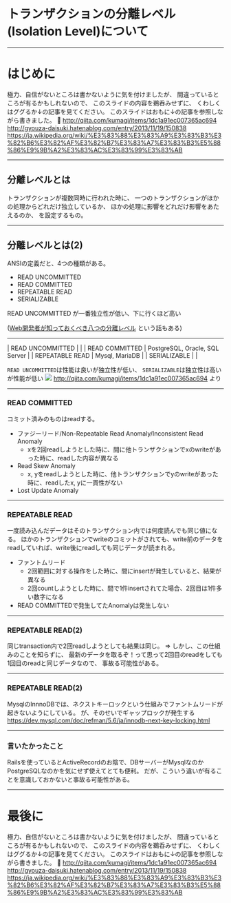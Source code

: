 # トランザクションの分離レベル(Isolation Level)について

---

# はじめに


極力、自信がないところは書かないように気を付けましたが、
間違っているところが有るかもしれないので、
このスライドの内容を鵜呑みせずに、
くわしくはググるか↓の記事を見てください。
このスライドはおもに↓の記事を参照しながら書きました。 :bow:
http://qiita.com/kumagi/items/1dc1a91ec007365ac694
http://gyouza-daisuki.hatenablog.com/entry/2013/11/19/150838
https://ja.wikipedia.org/wiki/%E3%83%88%E3%83%A9%E3%83%B3%E3%82%B6%E3%82%AF%E3%82%B7%E3%83%A7%E3%83%B3%E5%88%86%E9%9B%A2%E3%83%AC%E3%83%99%E3%83%AB

---

## 分離レベルとは

トランザクションが複数同時に行われた時に、
一つのトランザクションがほかの処理からどれだけ独立しているか、
ほかの処理に影響をどれだけ影響をあたえるのか、
を設定するもの。

---

## 分離レベルとは(2)

ANSIの定義だと、4つの種類がある。

- READ UNCOMMITTED
- READ COMMITTED
- REPEATABLE READ
- SERIALIZABLE

READ UNCOMMITTED が一番独立性が低い、下に行くほど高い

([Web開発者が知っておくべき八つの分離レベル](https://www.infoq.com/jp/articles/eight-isolation-levels) という話もある)

---

| READ UNCOMMITTED |                                |
| READ COMMITTED   | PostgreSQL, Oracle, SQL Server |
| REPEATABLE READ  | Mysql, MariaDB                 |
| SERIALIZABLE     |                                |

`READ UNCOMMITTED`は性能は良いが独立性が低い、
`SERIALIZABLE`は独立性は高いが性能が低い
![](https://qiita-image-store.s3.amazonaws.com/0/1716/9cee40b5-85ab-2024-ef1d-66e90e5af04d.png)
http://qiita.com/kumagi/items/1dc1a91ec007365ac694 より

---

### READ COMMITTED

コミット済みのものはreadする。

- ファジーリード/Non-Repeatable Read Anomaly/Inconsistent Read Anomaly
  - xを2回readしようとした時に、間に他トランザクションでxのwriteがあった時に、readした内容が異なる
- Read Skew Anomaly
  - x, yをreadしようとした時に、他トランザクションでyのwriteがあった時に、readしたx, yに一貫性がない
- Lost Update Anomaly

---

### REPEATABLE READ

一度読み込んだデータはそのトランザクション内では何度読んでも同じ値になる。
ほかのトランザクションでwriteのコミットがされても、write前のデータをreadしていれば、write後にreadしても同じデータが読まれる。
- ファントムリード
  - 2回範囲に対する操作をした時に、間にinsertが発生していると、結果が異なる
  - 2回countしようとした時に、間で1件insertされてた場合、2回目は1件多い数字になる
- READ COMMITTEDで発生してたAnomalyは発生しない

---

### REPEATABLE READ(2)

同じtransaction内で2回readしようとしても結果は同じ。
=> しかし、この仕組みのことを知らずに、
最新のデータを取るぞ！って思って2回目のreadをしても1回目のreadと同じデータなので、
事故る可能性がある。

---

### REPEATABLE READ(2)

MysqlのInnnoDBでは、ネクストキーロックという仕組みでファントムリードが起きないようにしている。
が、そのせいでギャップロックが発生する
https://dev.mysql.com/doc/refman/5.6/ja/innodb-next-key-locking.html

---

### 言いたかったこと

Railsを使っているとActiveRecordのお陰で、DBサーバーがMysqlなのかPostgreSQLなのかを気にせず使えてとても便利。
だが、こういう違いが有ることを意識しておかないと事故る可能性がある。

---

# 最後に

極力、自信がないところは書かないように気を付けましたが、
間違っているところが有るかもしれないので、
このスライドの内容を鵜呑みせずに、
くわしくはググるか↓の記事を見てください。
このスライドはおもに↓の記事を参照しながら書きました。 :bow:
http://qiita.com/kumagi/items/1dc1a91ec007365ac694
http://gyouza-daisuki.hatenablog.com/entry/2013/11/19/150838
https://ja.wikipedia.org/wiki/%E3%83%88%E3%83%A9%E3%83%B3%E3%82%B6%E3%82%AF%E3%82%B7%E3%83%A7%E3%83%B3%E5%88%86%E9%9B%A2%E3%83%AC%E3%83%99%E3%83%AB

